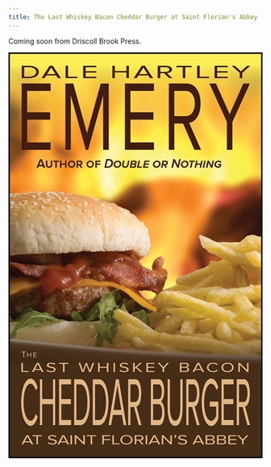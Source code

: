 ```yaml
---
title: The Last Whiskey Bacon Cheddar Burger at Saint Florian's Abbey
---
```


Coming soon
from Driscoll Brook Press.

![The Last Whiskey Bacon Cheddar Burger at Saint Florian's Abbey](saint-florians-abbey-cover-web.jpg "The Last Whiskey Bacon Cheddar Burger at Saint Florian's Abbey")
